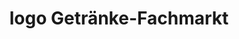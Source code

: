 ---
title: "logo Getränke-Fachmarkt"
url: /aschaffenburg/logo-getraenke-fachmarkt-lange-strasse/
shop: Getränke
---